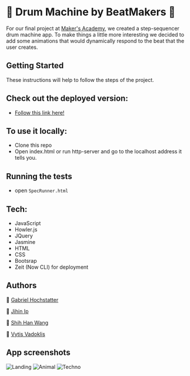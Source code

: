 # 🥁 Drum Machine by BeatMakers 🥁

For our final project at [Maker's Academy](https://makers.tech/), we created a step-sequencer drum machine app. To make things a little more interesting we decided to add some animations that would dynamically respond to the beat that the user creates.

## Getting Started

These instructions will help to follow the steps of the project.

## Check out the deployed version:

- [Follow this link here!](https://drum-machine-fksukfijbx.now.sh/)

## To use it locally: 

- Clone this repo
- Open index.html or run http-server and go to the localhost address it tells you.


## Running the tests

- open `SpecRunner.html`

## Tech:

- JavaScript 
- Howler.js
- JQuery
- Jasmine
- HTML
- CSS 
- Bootsrap
- Zeit (Now CLI) for deployment

## Authors
🔹 [Gabriel Hochstatter](https://github.com/gabrielhochstatter)

🔸 [Jihin Ip](https://github.com/mitsukan)

🔹 [Shih Han Wang](https://github.com/shihhanwang)

🔸 [Vytis Vadoklis](https://github.com/VytisVA)

## App screenshots

![Landing](https://user-images.githubusercontent.com/19508091/41107715-cfb7907e-6a6a-11e8-8656-9a41f060ab0d.png)
![Animal](https://user-images.githubusercontent.com/19508091/41107713-cf96e702-6a6a-11e8-8229-9b67dd180014.png)
![Techno](https://user-images.githubusercontent.com/19508091/41107718-cfd468ca-6a6a-11e8-939c-4558fb2ed815.png)
